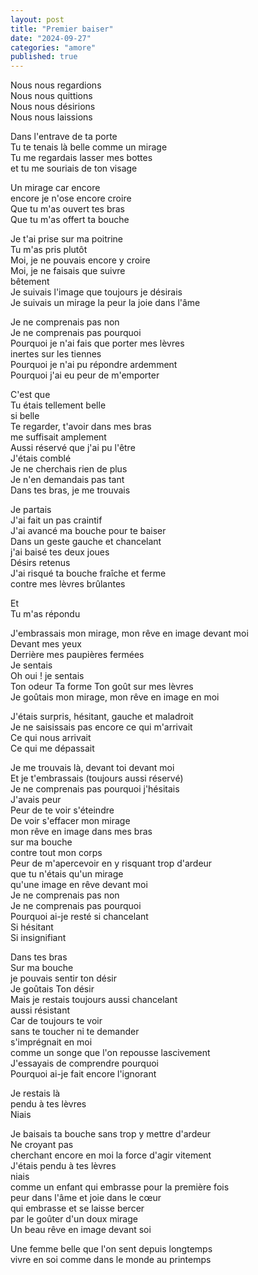 ```yaml
---
layout: post
title: "Premier baiser"
date: "2024-09-27"
categories: "amore"
published: true
---
```


Nous nous regardions  
Nous nous quittions  
Nous nous désirions  
Nous nous laissions  

Dans l'entrave de ta porte  
Tu te tenais là belle comme un mirage  
Tu me regardais lasser mes bottes  
et tu me souriais de ton visage  

Un mirage car encore  
encore je n'ose encore croire  
Que tu m'as ouvert tes bras  
Que tu m'as offert ta bouche  

Je t'ai prise sur ma poitrine  
Tu m'as pris plutôt  
Moi, je ne pouvais encore y croire  
Moi, je ne faisais que suivre  
bêtement  
Je suivais l'image que toujours je désirais  
Je suivais un mirage la peur la joie dans l'âme  

Je ne comprenais pas non  
Je ne comprenais pas pourquoi  
Pourquoi je n'ai fais que porter mes lèvres  
inertes sur les tiennes  
Pourquoi je n'ai pu répondre ardemment  
Pourquoi j'ai eu peur de m'emporter  

C'est que  
Tu étais tellement belle  
si belle  
Te regarder, t'avoir dans mes bras  
me suffisait amplement  
Aussi réservé que j'ai pu l'être   
J'étais comblé  
Je ne cherchais rien de plus  
Je n'en demandais pas tant  
Dans tes bras, je me trouvais  

Je partais  
J'ai fait un pas craintif  
J'ai avancé ma bouche pour te baiser  
Dans un geste gauche et chancelant  
j'ai baisé tes deux joues  
Désirs retenus  
J'ai risqué ta bouche fraîche et ferme  
contre mes lèvres brûlantes  

Et  
Tu m'as répondu  

J'embrassais mon mirage, mon rêve en image devant moi  
Devant mes yeux  
Derrière mes paupières fermées  
Je sentais  
Oh oui ! je sentais  
Ton odeur Ta forme Ton goût sur mes lèvres  
Je goûtais mon mirage, mon rêve en image en moi  

J'étais surpris, hésitant, gauche et maladroit  
Je ne saisissais pas encore ce qui m'arrivait  
Ce qui nous arrivait  
Ce qui me dépassait  

Je me trouvais là, devant toi devant moi  
Et je t'embrassais (toujours aussi réservé)  
Je ne comprenais pas pourquoi j'hésitais  
J'avais peur  
Peur de te voir s'éteindre  
De voir s'effacer mon mirage  
mon rêve en image dans mes bras  
sur ma bouche  
contre tout mon corps  
Peur de m'apercevoir en y risquant trop d'ardeur  
que tu n'étais qu'un mirage  
qu'une image en rêve devant moi  
Je ne comprenais pas non  
Je ne comprenais pas pourquoi  
Pourquoi ai-je resté si chancelant  
Si hésitant  
Si insignifiant  

Dans tes bras  
Sur ma bouche  
je pouvais sentir ton désir  
Je goûtais Ton désir  
Mais je restais toujours aussi chancelant  
aussi résistant  
Car de toujours te voir  
sans te toucher ni te demander  
s'imprégnait en moi  
comme un songe que l'on repousse lascivement  
J'essayais de comprendre pourquoi  
Pourquoi ai-je fait encore l'ignorant  

Je restais là  
pendu à tes lèvres  
Niais  

Je baisais ta bouche sans trop y mettre d'ardeur  
Ne croyant pas  
cherchant encore en moi la force d'agir vitement  
J'étais pendu à tes lèvres  
niais  
comme un enfant qui embrasse pour la première fois  
peur dans l'âme et joie dans le cœur  
qui embrasse et se laisse bercer  
par le goûter d'un doux mirage  
Un beau rêve en image devant soi  

Une femme belle que l'on sent depuis longtemps  
vivre en soi comme dans le monde au printemps  

